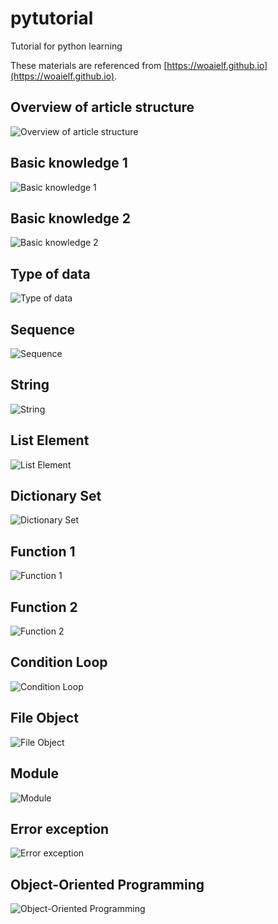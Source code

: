 # pytutorial
Tutorial for python learning

These materials are referenced from [https://woaielf.github.io](https://woaielf.github.io).

## Overview of article structure
![Overview of article structure](文章结构概览.png)

## Basic knowledge 1
![Basic knowledge 1](基础知识1.png)

## Basic knowledge 2
![Basic knowledge 2](基础知识2.png)

## Type of data
![Type of data](数据类型.png)

## Sequence
![Sequence](序列.png)

## String
![String](字符串.png)

## List Element
![List Element](列表元素.png)

## Dictionary Set
![Dictionary Set](字典集合.png)

## Function 1
![Function 1](函数1.png)

## Function 2
![Function 2](函数2.png)

## Condition Loop
![Condition Loop](条件循环.png)

## File Object
![File Object](文件对象.png)

## Module
![Module](模块.png)

## Error exception
![Error exception](错误异常.png)

## Object-Oriented Programming
![Object-Oriented Programming](面向对象编程.png)
